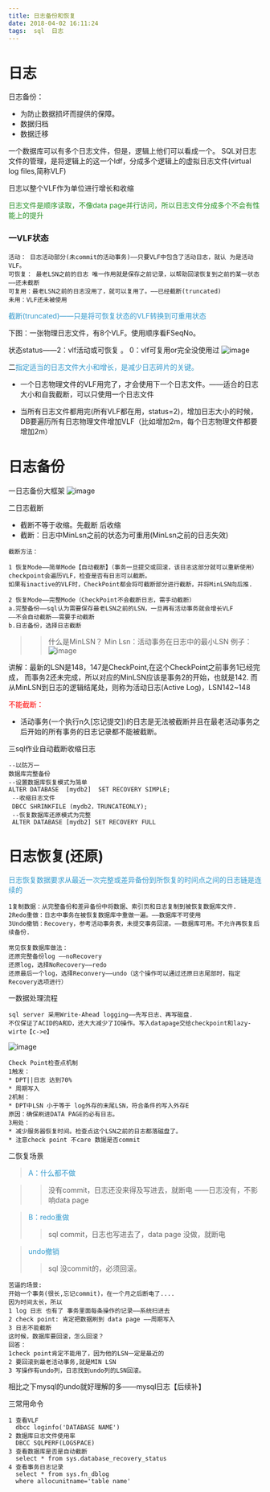 ```yaml
---
title: 日志备份和恢复
date: 2018-04-02 16:11:24
tags:  sql  日志
---
```

# 日志
日志备份：
* 为防止数据损坏而提供的保障。
* 数据归档
* 数据迁移

一个数据库可以有多个日志文件，但是，逻辑上他们可以看成一个。
SQL对日志文件的管理，是将逻辑上的这一个ldf，分成多个逻辑上的虚拟日志文件(virtual log files,简称VLF)

日志以整个VLF作为单位进行增长和收缩

<font color =#238e23 >
日志文件是顺序读取，不像data page并行访问，所以日志文件分成多个不会有性能上的提升</font>

### 一VLF状态
```
活动： 日志活动部分(未commit的活动事务)——只要VLF中包含了活动日志，就认 为是活动VLF。            
可恢复： 最老LSN之前的日志 唯一作用就是保存之前记录，以帮助回滚恢复到之前的某一状态——还未截断
可复用：最老LSN之前的日志没用了，就可以复用了。——已经截断(truncated)
未用：VLF还未被使用
```
<font color=#3299cc>截断(truncated)——只是将可恢复状态的VLF转换到可重用状态</font>

下图：一张物理日志文件，有8个VLF。使用顺序看FSeqNo。

状态status——2：vlf活动或可恢复 。 0：vlf可复用or完全没使用过
![image](https://raw.githubusercontent.com/Jaki0615/PIC/master/sql1.png)

二<font color=#3299cc>指定适当的日志文件大小和增长，是减少日志碎片的关键。</font>

* 一个日志物理文件的VLF用完了，才会使用下一个日志文件。——适合的日志大小和自我截断，可以只使用一个日志文件

* 当所有日志文件都用完(所有VLF都在用，status=2)，增加日志大小的时候，DB要遍历所有日志物理文件增加VLF（比如增加2m，每个日志物理文件都要增加2m）
# 日志备份
一日志备份大框架
![image](https://raw.githubusercontent.com/Jaki0615/PIC/master/sql2.png)

二日志截断
* 截断不等于收缩。先截断 后收缩
* 截断：日志中MinLsn之前的状态为可重用(MinLsn之前的日志失效)
```
截断方法：

1 恢复Mode——简单Mode【自动截断】（事务一旦提交或回滚，该日志这部分就可以重新使用）
checkpoint会遍历VLF，检查是否有日志可以截断。
如果有inactive的VLF时，CheckPoint都会将可截断部分进行截断，并将MinLSN向后推.

2 恢复Mode——完整Mode（CheckPoint不会截断日志，需手动截断）
a.完整备份——sql认为需要保存最老LSN之前的LSN，一旦再有活动事务就会增长VLF
——不会自动截断——需要手动截断
b.日志备份，选择日志截断
```
>>什么是MinLSN？
Min Lsn：活动事务在日志中的最小LSN
例子：
![image](https://raw.githubusercontent.com/Jaki0615/PIC/master/sql3.png)

讲解：最新的LSN是148，147是CheckPoint,在这个CheckPoint之前事务1已经完成，
而事务2还未完成，所以对应的MinLSN应该是事务2的开始，也就是142.
而从MinLSN到日志的逻辑结尾处，则称为活动日志(Active Log)，LSN142~148

<font color=red>不能截断：</font>
* 活动事务(一个执行n久[忘记提交])的日志是无法被截断并且在最老活动事务之后开始的所有事务的日志记录都不能被截断。

三sql作业自动截断收缩日志
```
--以防万一
数据库完整备份
--设置数据库恢复模式为简单
ALTER DATABASE  [mydb2]  SET RECOVERY SIMPLE;
 --收缩日志文件
 DBCC SHRINKFILE (mydb2，TRUNCATEONLY);
 --恢复数据库还原模式为完整
 ALTER DATABASE [mydb2] SET RECOVERY FULL 
```
# 日志恢复(还原)
<font color=#3299cc>日志恢复数据要求从最近一次完整或差异备份到所恢复的时间点之间的日志链是连续的</font>

```
1复制数据：从完整备份和差异备份中将数据、索引页和日志复制到被恢复数据库文件.
2Redo重做：日志中事务在被恢复数据库中重做一遍。——数据库不可使用
3Undo撤销：Recovery，参考活动事务表，未提交事务回滚。——数据库可用。不允许再恢复后续备份.

常见恢复数据库做法：
还原完整备份log ——noRecovery
还原log，选择NoRecovery——redo
还原最后一个log，选择Reconvery——undo（这个操作可以通过还原日志尾部时，指定Recovery选项进行）
```
一数据处理流程
```
sql server 采用Write-Ahead logging——先写日志、再写磁盘.
不仅保证了ACID的A和D，还大大减少了IO操作。写入datapage交给checkpoint和lazy-wirte【c->e】
```
![image](https://raw.githubusercontent.com/Jaki0615/PIC/master/sql4.png)

```
Check Point检查点机制
1触发：
* DPT||日志 达到70% 
* 周期写入
2机制：
* DPT中LSN 小于等于 log外存的末尾LSN，符合条件的写入外存E
原因：确保刷进DATA PAGE的必有日志。
3用处：
* 减少服务器恢复时间。检查点这个LSN之前的日志都落磁盘了。
* 注意check point 不care 数据是否commit
```
二恢复场景

><FONT COLOR=#3299cc> A：什么都不做</FONT>

>>没有commit，日志还没来得及写进去，就断电
——日志没有，不影响data page

><FONT COLOR=#3299cc> B：redo重做</FONT>
>>sql commit，日志也写进去了，data page 没做，就断电

><FONT COLOR=#3299cc>undo撤销</FONT>
>>sql 没commit的，必须回滚。
```
苦逼的场景:
开始一个事务(很长,忘记commit)，在一个月之后断电了....
因为时间太长，所以
1 log 日志 也有了 事务里面每条操作的记录——系统扫进去
2 check point: 肯定把数据刷到 data page ——周期写入
3 日志不能截断
这时候，数据库要回滚，怎么回滚？
回答：
1check point肯定不能用了，因为他的LSN一定是最近的
2 要回滚到最老活动事务,就是MIN LSN
3 写操作有undo列，日志找到undo列的LSN回滚。
```
相比之下mysql的undo就好理解的多——mysql日志【后续补】

三常用命令
```
1 查看VLF
  dbcc loginfo('DATABASE NAME')
2 数据库日志文件使用率
  DBCC SQLPERF(LOGSPACE)
3 查看数据库是否是自动截断
  select * from sys.database_recovery_status
4 查看事务日志记录
  select * from sys.fn_dblog
  where allocunitname='table name'
```
